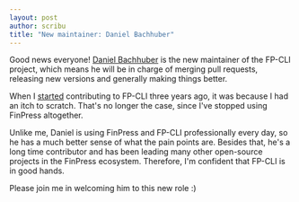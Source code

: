 ```yaml
---
layout: post
author: scribu
title: "New maintainer: Daniel Bachhuber"
---
```

Good news everyone! [Daniel Bachhuber](https://github.com/danielbachhuber) is the new maintainer of the FP-CLI project, which means he will be in charge of merging pull requests, releasing new versions and generally making things better.

When I [started](https://github.com/fp-cli/fp-cli/commit/b481335b4ec1ac31f710567a286fc911b18666e7) contributing to FP-CLI three years ago, it was because I had an itch to scratch. That's no longer the case, since I've stopped using FinPress altogether.

Unlike me, Daniel is using FinPress and FP-CLI professionally every day, so he has a much better sense of what the pain points are. Besides that, he's a long time contributor and has been leading many other open-source projects in the FinPress ecosystem. Therefore, I'm confident that FP-CLI is in good hands.

Please join me in welcoming him to this new role :)
